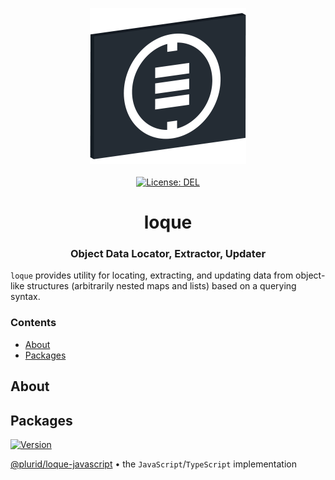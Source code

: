 <p align="center">
    <img src="https://raw.githubusercontent.com/plurid/loque/master/about/identity/loque-logo.png" height="250px">
    <br />
    <br />
    <a target="_blank" href="https://github.com/plurid/loque/blob/master/LICENSE">
        <img src="https://img.shields.io/badge/license-DEL-blue.svg?colorB=1380C3&style=for-the-badge" alt="License: DEL">
    </a>
</p>



<h1 align="center">
    loque
</h1>


<h3 align="center">
    Object Data Locator, Extractor, Updater
</h3>



`loque` provides utility for locating, extracting, and updating data from object-like structures (arbitrarily nested maps and lists) based on a querying syntax.


### Contents

+ [About](#about)
+ [Packages](#packages)



## About





## Packages

<a target="_blank" href="https://www.npmjs.com/package/@plurid/loque">
    <img src="https://img.shields.io/npm/v/@plurid/loque.svg?logo=npm&colorB=1380C3&style=for-the-badge" alt="Version">
</a>

[@plurid/loque-javascript][loque-javascript] • the `JavaScript`/`TypeScript` implementation

[loque-javascript]: https://github.com/plurid/loque/tree/master/packages/loque-javascript
